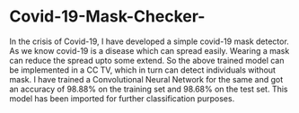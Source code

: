 # Covid-19-Mask-Checker-

In the crisis of Covid-19, I have developed a simple covid-19 mask detector. As we know covid-19 is a disease which can spread easily. Wearing a mask can reduce the spread upto some extend. So the above trained model can be implemented in a CC TV, which in turn can detect individuals without mask. I have trained a Convolutional Neural Network for the same and got an accuracy of 98.88% on the training set and 98.68% on the test set. This model has been imported for further classification purposes.
